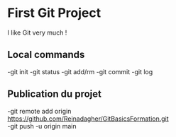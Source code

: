# First Git Project

I like Git very much !

## Local commands
-git init
-git status
-git add/rm
-git commit
-git log

## Publication du projet
-git remote add origin https://github.com/Reinadagher/GitBasicsFormation.git  
-git push -u origin main 
